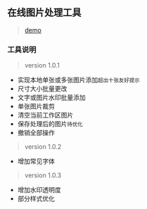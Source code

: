 
## 在线图片处理工具

>[demo]( https://demojin.github.io/imgTools/pictools.html "在线图片处理工具") 

### 工具说明

>version 1.0.1

* 实现本地单张或多张图片添加`超出十张友好提示`
* 尺寸大小批量更改
* 文字或图片水印批量添加
* 单张图片裁剪
* 清空当前工作区图片
* 保存处理后的图片`待优化`
* 撤销全部操作

>version 1.0.2

* 增加常见字体

>version 1.0.3

* 增加水印透明度
* 部分样式优化
